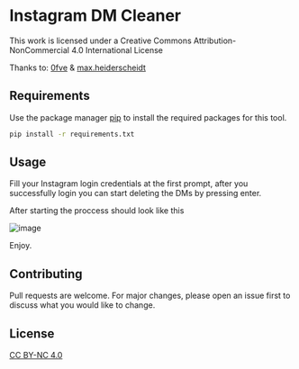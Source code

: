 # Instagram DM Cleaner

This work is licensed under a Creative Commons Attribution-NonCommercial 4.0 International License

Thanks to: [0fve](https://twitter.com/0fve2) & [max.heiderscheidt](https://instagram.com/max.heiderscheidt)

## Requirements

Use the package manager [pip](https://pip.pypa.io/en/stable/) to install the required packages for this tool.

```bash
pip install -r requirements.txt
```

## Usage

Fill your Instagram login credentials at the first prompt, after you successfully login you can start deleting the DMs by pressing enter.

After starting the proccess should look like this

![image](https://user-images.githubusercontent.com/54437675/126392808-101034c2-e791-4251-9024-3c77a5acaa41.png)

Enjoy.

## Contributing
Pull requests are welcome. For major changes, please open an issue first to discuss what you would like to change.

## License
[CC BY-NC 4.0](https://creativecommons.org/licenses/by-nc/4.0/)

